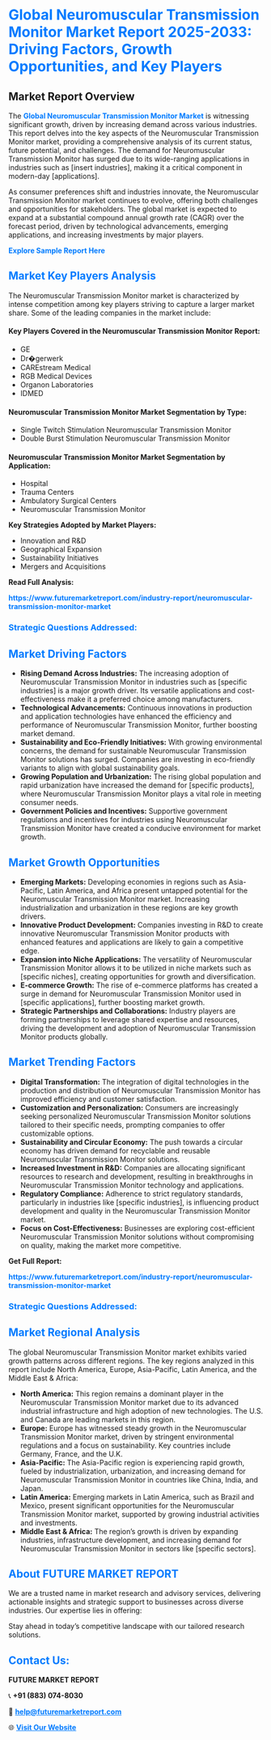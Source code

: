<h1 style="color: #007BFF;">Global Neuromuscular Transmission Monitor Market Report 2025-2033: Driving Factors, Growth Opportunities, and Key Players</h1>

<section id="overview">
<h2>Market Report Overview</h2>
<p>The <a href="https://www.futuremarketreport.com/industry-report/neuromuscular-transmission-monitor-market" style="color: #007BFF; text-decoration: none;"><strong>Global Neuromuscular Transmission Monitor Market</strong></a> is witnessing significant growth, driven by increasing demand across various industries. This report delves into the key aspects of the Neuromuscular Transmission Monitor market, providing a comprehensive analysis of its current status, future potential, and challenges. The demand for Neuromuscular Transmission Monitor has surged due to its wide-ranging applications in industries such as [insert industries], making it a critical component in modern-day [applications].</p>
<p>As consumer preferences shift and industries innovate, the Neuromuscular Transmission Monitor market continues to evolve, offering both challenges and opportunities for stakeholders. The global market is expected to expand at a substantial compound annual growth rate (CAGR) over the forecast period, driven by technological advancements, emerging applications, and increasing investments by major players.</p>
</section>

<section id="overview">
<p><a href="https://www.futuremarketreport.com/request-sample/reportId=127338" style="color: #007BFF; text-decoration: none;"><strong>Explore Sample Report Here</strong></a></p>
</section>

<section id="key-players">
<h2 style="color: #007BFF;">Market Key Players Analysis</h2>
<p>The Neuromuscular Transmission Monitor market is characterized by intense competition among key players striving to capture a larger market share. Some of the leading companies in the market include:</p>
<h4>Key Players Covered in the Neuromuscular Transmission Monitor Report:</h4>
<ul><li>GE</li><li>Dr�gerwerk</li><li>CAREstream Medical</li><li>RGB Medical Devices</li><li>Organon Laboratories</li><li>IDMED</li></ul>
<h4>Neuromuscular Transmission Monitor Market Segmentation by Type:</h4>
<ul><li>Single Twitch Stimulation Neuromuscular Transmission Monitor</li><li>Double Burst Stimulation Neuromuscular Transmission Monitor</li></ul>

<h4>Neuromuscular Transmission Monitor Market Segmentation by Application:</h4>
<ul><li>Hospital</li><li>Trauma Centers</li><li>Ambulatory Surgical Centers</li><li>Neuromuscular Transmission Monitor</li></ul>
<p><strong>Key Strategies Adopted by Market Players:</strong></p>
<ul>
<li>Innovation and R&D</li>
<li>Geographical Expansion</li>
<li>Sustainability Initiatives</li>
<li>Mergers and Acquisitions</li>
</ul>
</section>

<section>
<p><strong>Read Full Analysis: </strong></p><a href="https://www.futuremarketreport.com/industry-report/neuromuscular-transmission-monitor-market" style="color: #007BFF; text-decoration: none;"><strong>https://www.futuremarketreport.com/industry-report/neuromuscular-transmission-monitor-market</strong></a>
<h3 style="color: #007BFF;">Strategic Questions Addressed:</h3>
</section>

<section id="driving-factors">
<h2 style="color: #007BFF;">Market Driving Factors</h2>
<ul>
<li><strong>Rising Demand Across Industries:</strong> The increasing adoption of Neuromuscular Transmission Monitor in industries such as [specific industries] is a major growth driver. Its versatile applications and cost-effectiveness make it a preferred choice among manufacturers.</li>
<li><strong>Technological Advancements:</strong> Continuous innovations in production and application technologies have enhanced the efficiency and performance of Neuromuscular Transmission Monitor, further boosting market demand.</li>
<li><strong>Sustainability and Eco-Friendly Initiatives:</strong> With growing environmental concerns, the demand for sustainable Neuromuscular Transmission Monitor solutions has surged. Companies are investing in eco-friendly variants to align with global sustainability goals.</li>
<li><strong>Growing Population and Urbanization:</strong> The rising global population and rapid urbanization have increased the demand for [specific products], where Neuromuscular Transmission Monitor plays a vital role in meeting consumer needs.</li>
<li><strong>Government Policies and Incentives:</strong> Supportive government regulations and incentives for industries using Neuromuscular Transmission Monitor have created a conducive environment for market growth.</li>
</ul>
</section>

<section id="growth-opportunities">
<h2 style="color: #007BFF;">Market Growth Opportunities</h2>
<ul>
<li><strong>Emerging Markets:</strong> Developing economies in regions such as Asia-Pacific, Latin America, and Africa present untapped potential for the Neuromuscular Transmission Monitor market. Increasing industrialization and urbanization in these regions are key growth drivers.</li>
<li><strong>Innovative Product Development:</strong> Companies investing in R&D to create innovative Neuromuscular Transmission Monitor products with enhanced features and applications are likely to gain a competitive edge.</li>
<li><strong>Expansion into Niche Applications:</strong> The versatility of Neuromuscular Transmission Monitor allows it to be utilized in niche markets such as [specific niches], creating opportunities for growth and diversification.</li>
<li><strong>E-commerce Growth:</strong> The rise of e-commerce platforms has created a surge in demand for Neuromuscular Transmission Monitor used in [specific applications], further boosting market growth.</li>
<li><strong>Strategic Partnerships and Collaborations:</strong> Industry players are forming partnerships to leverage shared expertise and resources, driving the development and adoption of Neuromuscular Transmission Monitor products globally.</li>
</ul>
</section>

<section id="trending-factors">
<h2 style="color: #007BFF;">Market Trending Factors</h2>
<ul>
<li><strong>Digital Transformation:</strong> The integration of digital technologies in the production and distribution of Neuromuscular Transmission Monitor has improved efficiency and customer satisfaction.</li>
<li><strong>Customization and Personalization:</strong> Consumers are increasingly seeking personalized Neuromuscular Transmission Monitor solutions tailored to their specific needs, prompting companies to offer customizable options.</li>
<li><strong>Sustainability and Circular Economy:</strong> The push towards a circular economy has driven demand for recyclable and reusable Neuromuscular Transmission Monitor solutions.</li>
<li><strong>Increased Investment in R&D:</strong> Companies are allocating significant resources to research and development, resulting in breakthroughs in Neuromuscular Transmission Monitor technology and applications.</li>
<li><strong>Regulatory Compliance:</strong> Adherence to strict regulatory standards, particularly in industries like [specific industries], is influencing product development and quality in the Neuromuscular Transmission Monitor market.</li>
<li><strong>Focus on Cost-Effectiveness:</strong> Businesses are exploring cost-efficient Neuromuscular Transmission Monitor solutions without compromising on quality, making the market more competitive.</li>
</ul>
</section>

<section>
<p><strong>Get Full Report: </strong></p><a href="https://www.futuremarketreport.com/industry-report/neuromuscular-transmission-monitor-market" style="color: #007BFF; text-decoration: none;"><strong>https://www.futuremarketreport.com/industry-report/neuromuscular-transmission-monitor-market</strong></a>
<h3 style="color: #007BFF;">Strategic Questions Addressed:</h3>
</section>


<section id="regional-analysis">
<h2 style="color: #007BFF;">Market Regional Analysis</h2>
<p>The global Neuromuscular Transmission Monitor market exhibits varied growth patterns across different regions. The key regions analyzed in this report include North America, Europe, Asia-Pacific, Latin America, and the Middle East & Africa:</p>
<ul>
<li><strong>North America:</strong> This region remains a dominant player in the Neuromuscular Transmission Monitor market due to its advanced industrial infrastructure and high adoption of new technologies. The U.S. and Canada are leading markets in this region.</li>
<li><strong>Europe:</strong> Europe has witnessed steady growth in the Neuromuscular Transmission Monitor market, driven by stringent environmental regulations and a focus on sustainability. Key countries include Germany, France, and the U.K.</li>
<li><strong>Asia-Pacific:</strong> The Asia-Pacific region is experiencing rapid growth, fueled by industrialization, urbanization, and increasing demand for Neuromuscular Transmission Monitor in countries like China, India, and Japan.</li>
<li><strong>Latin America:</strong> Emerging markets in Latin America, such as Brazil and Mexico, present significant opportunities for the Neuromuscular Transmission Monitor market, supported by growing industrial activities and investments.</li>
<li><strong>Middle East & Africa:</strong> The region’s growth is driven by expanding industries, infrastructure development, and increasing demand for Neuromuscular Transmission Monitor in sectors like [specific sectors].</li>
</ul>
</section>

<footer>
<h2 style="color: #007BFF;">About FUTURE MARKET REPORT</h2>
<p>We are a trusted name in market research and advisory services, delivering actionable insights and strategic support to businesses across diverse industries. Our expertise lies in offering:</p>

<p>Stay ahead in today’s competitive landscape with our tailored research solutions.</p>

<h2 style="color: #007BFF;">Contact Us:</h2>
<p><strong>FUTURE MARKET REPORT</strong></p>
<p>📞 <strong>+91 (883) 074-8030</strong></p>
<p>📧 <strong><a href="mailto:help@futuremarketreport.com" style="color: #007BFF;">help@futuremarketreport.com</a></strong></p>
<p>🌐 <strong><a href="https://www.futuremarketreport.com/" style="color: #007BFF;">Visit Our Website</a></strong></p>
</footer>